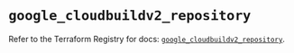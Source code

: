 # `google_cloudbuildv2_repository`

Refer to the Terraform Registry for docs: [`google_cloudbuildv2_repository`](https://registry.terraform.io/providers/hashicorp/google/6.49.3/docs/resources/cloudbuildv2_repository).
